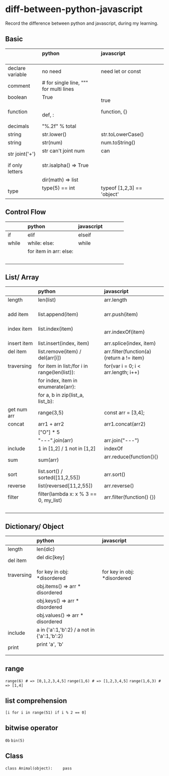 # diff-between-python-javascript
Record the difference between python and javascript, during my learning.

## Basic
|                   | python                                       | javascript                                     |
|:----------------- |:-------------------------------------------- |:---------------------------------------------- |
| declare variable  | no need                                      | need let or const                              |
| comment           | # for single line, """ for multi lines       |                                                |
| boolean           | True                                         | true                                           |
| function          | def, :                                       | function, {}                                   |
| decimals          | "%.2f" % total                               |                                                |
| string            | str.lower()                                  | str.toLowerCase()                              |
| string            | str(num)                                     | num.toString()                                 |
| str joint('+')    | str can't joint num                          | can                                            |
| if only letters   | str.isalpha() => True                        |                                                |
|                   | dir(math) => list                            |                                                |
| type              | type(5) == int                               | typeof [1,2,3] == 'object'                     |

## Control Flow
|                   | python                                       | javascript                                     |
|:----------------- |:-------------------------------------------- |:---------------------------------------------- |
| if                | elif                                         | elseif                                         |
| while             | while: else:                                 | while                                          |
|                   | for item in arr: else:                       |                                                |
|                   |                                              |                                                |

## List/ Array
|                   | python                                       | javascript                                     |
|:----------------- |:-------------------------------------------- |:---------------------------------------------- |
| length            | len(list)                                    | arr.length                                     |
| add item          | list.append(item)                            | arr.push(item)                                 |
| index item        | list.index(item)                             | arr.indexOf(item)                              |
| insert item       | list.insert(index, item)                     | arr.splice(index, item)                        |
| del item          | list.remove(item) / del(arr[i])              | arr.filter(function(a){return a != item}       |
| traversing        | for item in list:/for i in range(len(list)): | for(var i = 0; i < arr.length; i++)            |
|                   | for index, item in enumerate(arr):           |                                                |
|                   | for a, b in zip(list_a, list_b):             |                                                |
| get num arr       | range(3,5)                                   | const arr = [3,4];                             |
| concat            | arr1 + arr2                                  | arr1.concat(arr2)                              |
|                   | ["O"] * 5                                    |                                                |
|                   | "---".join(arr)                              | arr.join("---")                                |
| include           | 1 in [1,2] / 1 not in [1,2]                  | indexOf                                        |
| sum               | sum(arr)                                     | arr.reduce(function(){}                        |
| sort              | list.sort() / sorted([11,2,55])              | arr.sort()                                     |
| reverse           | list(reversed[11,2,55])                      | arr.reverse()                                  |
| filter            |filter(lambda x: x % 3 == 0, my_list)         | arr.filter(function() {})                      |
|                   |                                              |                                                |

## Dictionary/ Object
|                   | python                                       | javascript                                     |
|:----------------- |:-------------------------------------------- |:---------------------------------------------- |
| length            | len(dic)                                     |                                                |
| del item          | del dic[key]                                 |                                                |
| traversing        | for key in obj: *disordered                  | for key in obj: *disordered                    |
|                   | obj.items() => arr * disordered              |                                                |
|                   | obj.keys() => arr * disordered               |                                                |
|                   | obj.values() => arr * disordered             |                                                |
| include           | a in {'a':1,'b':2} / a not in {'a':1,'b':2}  |                                                |
| print             | print 'a', 'b'                               |                                                |

## range
`range(6) # => [0,1,2,3,4,5]`
`range(1,6) # => [1,2,3,4,5]`
`range(1,6,3) # => [1,4]`

## list comprehension
`[i for i in range(51) if i % 2 == 0]`

## bitwise operator
`0b` `bin(5)`

## Class
`class Animal(object):`
`    pass`
